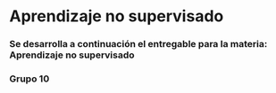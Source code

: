 # Aprendizaje no supervisado
### Se desarrolla a continuación el entregable para la materia: Aprendizaje no supervisado

### Grupo 10
